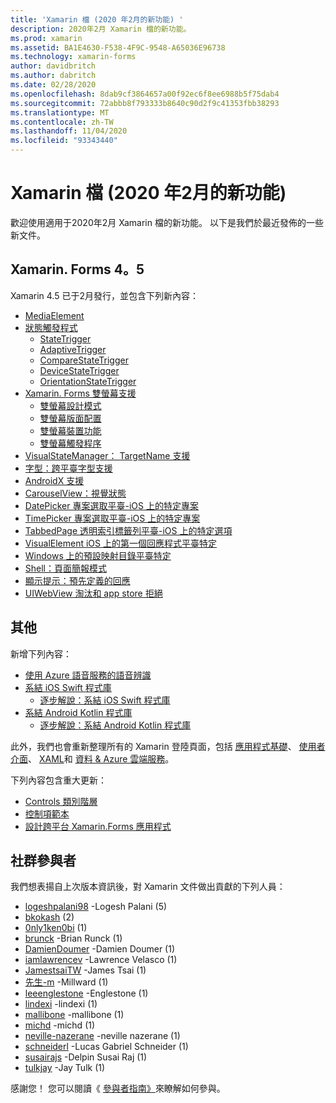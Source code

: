 ```yaml
---
title: 'Xamarin 檔 (2020 年2月的新功能) '
description: 2020年2月 Xamarin 檔的新功能。
ms.prod: xamarin
ms.assetid: BA1E4630-F538-4F9C-9548-A65036E96738
ms.technology: xamarin-forms
author: davidbritch
ms.author: dabritch
ms.date: 02/28/2020
ms.openlocfilehash: 8dab9cf3864657a00f92ec6f8ee6988b5f75dab4
ms.sourcegitcommit: 72abbb8f793333b8640c90d2f9c41353fbb38293
ms.translationtype: MT
ms.contentlocale: zh-TW
ms.lasthandoff: 11/04/2020
ms.locfileid: "93343440"
---
```

# <a name="xamarin-docs-whats-new-february-2020"></a>Xamarin 檔 (2020 年2月的新功能) 

歡迎使用適用于2020年2月 Xamarin 檔的新功能。 以下是我們於最近發佈的一些新文件。

## <a name="xamarinforms-45"></a>Xamarin. Forms 4。5

Xamarin 4.5 已于2月發行，並包含下列新內容：

- [MediaElement](~/xamarin-forms/user-interface/mediaelement.md)
- [狀態觸發程式](~/xamarin-forms/app-fundamentals/triggers.md#state-triggers)
  - [StateTrigger](~/xamarin-forms/app-fundamentals/triggers.md#state-trigger)
  - [AdaptiveTrigger](~/xamarin-forms/app-fundamentals/triggers.md#adaptive-trigger)
  - [CompareStateTrigger](~/xamarin-forms/app-fundamentals/triggers.md#compare-state-trigger)
  - [DeviceStateTrigger](~/xamarin-forms/app-fundamentals/triggers.md#device-state-trigger)
  - [OrientationStateTrigger](~/xamarin-forms/app-fundamentals/triggers.md#orientation-state-trigger)
- [Xamarin. Forms 雙螢幕支援](~/xamarin-forms/app-fundamentals/dual-screen/index.md)
  - [雙螢幕設計模式](~/xamarin-forms/app-fundamentals/dual-screen/design-patterns.md)
  - [雙螢幕版面配置](~/xamarin-forms/app-fundamentals/dual-screen/twopaneview.md)
  - [雙螢幕裝置功能](~/xamarin-forms/app-fundamentals/dual-screen/dual-screen-info.md)
  - [雙螢幕觸發程序](~/xamarin-forms/app-fundamentals/dual-screen/triggers.md)  
- [VisualStateManager： TargetName 支援](~/xamarin-forms/user-interface/visual-state-manager.md#set-state-on-multiple-elements)
- [字型：跨平臺字型支援](~/xamarin-forms/user-interface/text/fonts.md#set-the-font-family)
- [AndroidX 支援](~/xamarin-forms/platform/android/androidx-migration.md)
- [CarouselView：視覺狀態](~/xamarin-forms/user-interface/carouselview/interaction.md#define-visual-states)
- [DatePicker 專案選取平臺-iOS 上的特定專案](~/xamarin-forms/platform/ios/datepicker-selection.md)
- [TimePicker 專案選取平臺-iOS 上的特定專案](~/xamarin-forms/platform/ios/timepicker-selection.md)
- [TabbedPage 透明索引標籤列平臺-iOS 上的特定選項](~/xamarin-forms/platform/ios/tabbedpage-translucent-tabbar.md)
- [VisualElement iOS 上的第一個回應程式平臺特定](~/xamarin-forms/platform/ios/visualelement-first-responder.md)
- [Windows 上的預設映射目錄平臺特定](~/xamarin-forms/platform/windows/default-image-directory.md)
- [Shell：頁面簡報模式](~/xamarin-forms/app-fundamentals/shell/configuration.md#set-page-presentation-mode)
- [顯示提示：預先定義的回應](~/xamarin-forms/user-interface/pop-ups.md#display-a-prompt)
- [UIWebView 淘汰和 app store 拒絕](~/xamarin-forms/user-interface/webview.md#uiwebview-deprecation-and-app-store-rejection-itms-90809)

## <a name="other"></a>其他

新增下列內容：

- [使用 Azure 語音服務的語音辨識](~/xamarin-forms/data-cloud/azure-cognitive-services/speech-recognition.md)
- [系結 iOS Swift 程式庫](~/ios/platform/binding-swift/index.md)
  - [逐步解說：系結 iOS Swift 程式庫](~/ios/platform/binding-swift/walkthrough.md)
- [系結 Android Kotlin 程式庫](~/android/platform/binding-kotlin-library/index.md)
  - [逐步解說：系結 Android Kotlin 程式庫](~/android/platform/binding-kotlin-library/walkthrough.md)

此外，我們也會重新整理所有的 Xamarin 登陸頁面，包括 [應用程式基礎](~/xamarin-forms/app-fundamentals/index.yml)、 [使用者介面](~/xamarin-forms/user-interface/index.yml)、 [XAML](~/xamarin-forms/xaml/index.yml)和 [資料 & Azure 雲端服務](~/xamarin-forms/data-cloud/index.yml)。

下列內容包含重大更新：

- [Controls 類別階層](~/xamarin-forms/internals/class-hierarchy.md)
- [控制項範本](~/xamarin-forms/app-fundamentals/templates/control-template.md)
- [設計跨平台 Xamarin.Forms 應用程式](~/get-started/quickstarts/styling.md)

## <a name="community-contributors"></a>社群參與者

我們想表揚自上次版本資訊後，對 Xamarin 文件做出貢獻的下列人員：

- [logeshpalani98](https://github.com/logeshpalani98) -Logesh Palani (5) 
- [bkokash](https://github.com/bkokash) (2) 
- [0nly1ken0bi](https://github.com/0nly1ken0bi) (1) 
- [brunck](https://github.com/brunck) -Brian Runck (1) 
- [DamienDoumer](https://github.com/DamienDoumer) -Damien Doumer (1) 
- [iamlawrencev](https://github.com/iamlawrencev) -Lawrence Velasco (1) 
- [JamestsaiTW](https://github.com/JamestsaiTW) -James Tsai (1) 
- [先生-m](https://github.com/lee-m) -Millward (1) 
- [leeenglestone](https://github.com/leeenglestone) -Englestone (1) 
- [lindexi](https://github.com/lindexi) -lindexi (1) 
- [mallibone](https://github.com/mallibone) -mallibone (1) 
- [michd](https://github.com/michd) -michd (1) 
- [neville-nazerane](https://github.com/neville-nazerane) -neville nazerane (1) 
- [schneiderl](https://github.com/schneiderl) -Lucas Gabriel Schneider (1) 
- [susairajs](https://github.com/susairajs) -Delpin Susai Raj (1) 
- [tulkjay](https://github.com/tulkjay) -Jay Tulk (1) 

感謝您！ 您可以閱讀《 [參與者指南》](https://github.com/MicrosoftDocs/xamarin-docs/blob/live/CONTRIBUTING.md)來瞭解如何參與。
